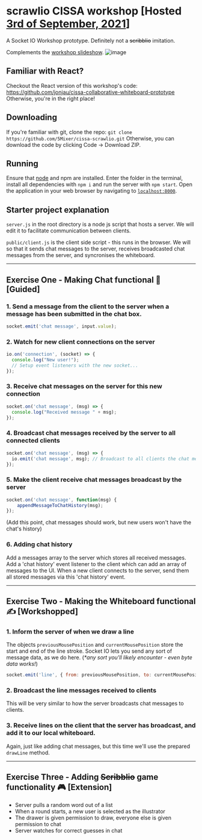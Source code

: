 # scrawlio CISSA workshop [Hosted [3rd of September, 2021](https://fb.me/e/1qazvtL2w)]
A Socket IO Workshop prototype. Definitely not a ~~scribblio~~ imitation. 

Complements the [workshop slideshow](https://drive.google.com/file/d/1yNdDllVj7_Kgk-5MuxPPMXtV5cXKZR1O/view?usp=sharing).
![image](https://user-images.githubusercontent.com/8501694/131948198-2fec18e4-e738-4c43-a83a-3965277db0e8.png)


## Familiar with React?
Checkout the React version of this workshop's code: https://github.com/jonjau/cissa-collaborative-whiteboard-prototype
Otherwise, you're in the right place!

## Downloading
If you're familiar with git, clone the repo: `git clone https://github.com/5Mixer/cissa-scrawlio.git`
Otherwise, you can download the code by clicking Code -> Download ZIP.

## Running
Ensure that [node](https://nodejs.org/en/download/) and npm are installed. Enter the folder in the terminal, install all dependencies with `npm i` and run the server with `npm start`. Open the application in your web browser by navigating to [`localhost:8000`](http://localhost:8000).

## Starter project explanation
`server.js` in the root directory is a node js script that hosts a server. We will edit it to facilitate communication between clients.

`public/client.js` is the client side script - this runs in the browser. We will so that it sends chat messages to the server, receives broadcasted chat messages from the server, and syncronises the whiteboard.

---

## Exercise One - Making Chat functional 💬 [Guided]
### 1. Send a message from the **client** to the server when a message has been submitted in the chat box.
```js
socket.emit('chat message', input.value);
```

### 2. Watch for new client connections on the **server**
```js
io.on('connection', (socket) => {
  console.log("New user!");
  // Setup event listeners with the new socket...
});
```

### 3. Receive chat messages on the **server** for this new connection
```js
socket.on('chat message', (msg) => {
  console.log("Received message " + msg);
});
```

### 4. Broadcast chat messages received by the **server** to all connected clients
```js
socket.on('chat message', (msg) => {
  io.emit('chat message', msg); // Broadcast to all clients the chat message
});
```
### 5. Make the **client** receive chat messages broadcast by the server
```js
socket.on('chat message', function(msg) {
	appendMessageToChatHistory(msg);
});
```
(Add this point, chat messages should work, but new users won't have the chat's history)

### 6. Adding chat history
Add a messages array to the server which stores all received messages. Add a 'chat history' event listener to the client which can add an array of messages to the UI. When a new client connects to the server, send them all stored messages via this 'chat history' event. 

---

## Exercise Two - Making the Whiteboard functional ✍️ [Workshopped]
### 1. Inform the server of when we draw a line
The objects `previousMousePosition` and `currentMousePosition` store the start and end of the line stroke. Socket IO lets you send any sort of message data, as we do here. (_*any sort you'll likely encounter - even byte data works!_)
```js
socket.emit('line', { from: previousMousePosition, to: currentMousePosition });
```

### 2. Broadcast the line messages received to clients
This will be very similar to how the server broadcasts chat messages to clients.

### 3. Receive lines on the client that the server has broadcast, and add it to our local whiteboard.
Again, just like adding chat messages, but this time we'll use the prepared `drawLine` method.

---

## Exercise Three - Adding ~~Scribblio~~ game functionality 🎮 [Extension]
 - Server pulls a random word out of a list
 - When a round starts, a new user is selected as the illustrator
 - The drawer is given permission to draw, everyone else is given permission to chat
 - Server watches for correct guesses in chat
